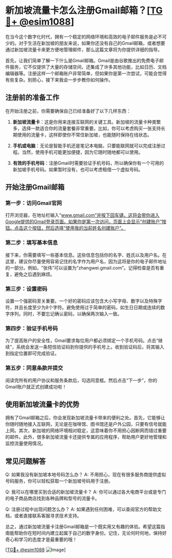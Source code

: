# 新加坡流量卡怎么注册Gmail邮箱？[[TG💪+ @esim1088](https://t.me/s/esim1088)]

在当今这个数字化时代，拥有一个稳定的网络环境和高效的电子邮件服务是必不可少的。对于生活在新加坡的朋友来说，如果你还没有自己的Gmail邮箱，或者想要通过新加坡流量卡来更方便地管理邮件，那么这篇文章将为你提供详细的指导。

首先，让我们简单了解一下什么是Gmail邮箱。Gmail是由谷歌推出的免费电子邮件服务，它不仅提供了大量的存储空间，还集成了许多其他功能，比如日历、文档编辑器等。注册这样一个邮箱账户非常简单，但如果你是第一次尝试，可能会觉得有些复杂。别担心，接下来我会一步步教你如何操作。

## 注册前的准备工作

在开始注册之前，你需要确保自己已经准备好了以下几样东西：

1. **新加坡流量卡**：这是你用来连接互联网的关键工具。新加坡的流量卡种类繁多，选择一款适合你的流量套餐非常重要。比如，你可以考虑购买一张支持长期使用的流量卡，这样即使你不常住新加坡，也能随时保持在线状态。
   
2. **手机或电脑**：无论是智能手机还是笔记本电脑，只要能联网就可以完成注册过程。当然，使用手机可能更加便捷，因为它随时随地都可以使用。

3. **有效的手机号码**：注册Gmail时需要验证手机号码，所以确保你有一个可用的新加坡手机号码。如果暂时没有，也可以考虑租借一个虚拟号码。

## 开始注册Gmail邮箱

### 第一步：访问Gmail官网

打开浏览器，在地址栏输入“www.gmail.com”并按下回车键。这将会带你进入Google提供的Gmail登录页面。如果你是第一次访问，页面上会显示“创建账户”按钮。点击这个按钮，然后选择“使用我的当前姓名创建账户”。

### 第二步：填写基本信息

接下来，你需要填写一些基本信息。这些信息包括你的名字、姓氏以及用户名。在这里，建议你尽量使用容易记住的名字作为用户名，因为这将是你的电子邮件地址的一部分。例如，“张伟”可以设置为“zhangwei.gmail.com”。记得检查是否有重复，避免之后遇到麻烦。

### 第三步：设置密码

设置一个强密码至关重要。一个好的密码应该包含大小写字母、数字以及特殊字符，并且长度至少为8个字符。避免使用过于简单的密码，如生日日期或连续的数字序列。同时，不要忘记确认密码，以确保两次输入一致。

### 第四步：验证手机号码

为了提高账户的安全性，Gmail要求每位用户都必须绑定一个手机号码。点击“继续”，系统会发送一条短信验证码到你提供的手机号上。收到验证码后，将其输入到指定位置即可完成验证。

### 第五步：同意条款并提交

阅读完所有的用户协议和服务条款后，勾选同意框。然后点击“下一步”，你的Gmail账户就正式创建成功啦！

## 使用新加坡流量卡的优势

拥有了Gmail邮箱之后，你会发现新加坡流量卡带来的便利之处。首先，它能够让你随时随地接入互联网，无论是在咖啡馆、图书馆还是户外公园，只要有信号就能上网。其次，新加坡的网络环境相对稳定，这意味着你不用担心因断网而错过重要的邮件。此外，很多新加坡流量卡还提供专属的应用程序，帮助用户更好地管理和监控流量使用情况。

## 常见问题解答

Q: 如果我没有新加坡本地号码怎么办？
A: 不用担心，现在有很多服务商提供虚拟号码服务，你可以轻松获取一个新加坡号码用于注册。

Q: 我可以在哪里买到合适的新加坡流量卡？
A: 你可以通过各大电商平台或是专门的电子商品商店找到各种品牌和型号的流量卡。

Q: 注册过程中出现问题怎么办？
A: 如果遇到任何困难，可以查阅官方的帮助文档，或者直接联系客服寻求技术支持。

总之，通过新加坡流量卡注册Gmail邮箱是一个既实用又有趣的体验。希望这篇指南能帮助你在短时间内建立起属于自己的数字身份。记住，无论何时何地，保持好奇心和学习的态度才是最重要的哦！

[[TG💪+ @esim1088](https://t.me/s/esim1088) ![Image](https://i.postimg.cc/4NQfJmqS/Snipaste-2025-05-13-00-14-12.png)]